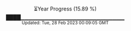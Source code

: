 <p align="center">
⏳Year Progress (15.89 %) <br>
████▁▁▁▁▁▁▁▁▁▁▁▁▁▁▁▁▁▁▁▁▁▁▁▁▁▁ <br>
<sub>Updated: Tue, 28 Feb 2023 00:09:05 GMT</sub>
</p>

